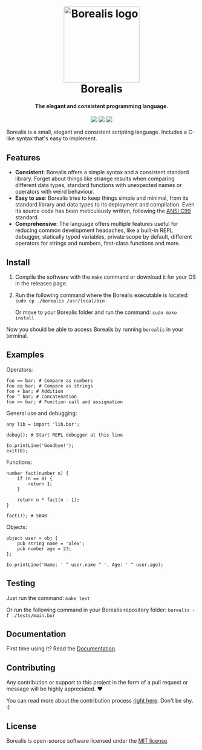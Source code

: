 <h1 align="center">
  <img src="https://image.usbac.com.ve/Borealis.png" alt="Borealis logo" width="200">
  <br>
  Borealis
  <br>
</h1>

<h4 align="center">The elegant and consistent programming language.</h4>

<p align="center">
<img src="https://app.travis-ci.com/Usbac/borealis.svg">
<img src="https://img.shields.io/badge/stable-0.2.0-blue.svg">
<img src="https://img.shields.io/badge/license-MIT-orange.svg">
</p>

Borealis is a small, elegant and consistent scripting language. Includes a C-like syntax that's easy to implement.

## Features

* **Consistent**: Borealis offers a simple syntax and a consistent standard library. Forget about things like strange results when comparing different data types, standard functions with unexpected names or operators with weird behaviour.
* **Easy to use**: Borealis tries to keep things simple and minimal, from its standard library and data types to its deployment and compilation. Even its source code has been meticulously written, following the [ANSI C99](https://wikipedia.org/wiki/C99) standard.
* **Comprehensive**: The language offers multiple features useful for reducing common development headaches, like a built-in REPL debugger, statically typed variables, private scope by default, different operators for strings and numbers, first-class functions and more.

## Install

1. Compile the software with the `make` command or download it for your OS in the releases page.

2. Run the following command where the Borealis executable is located: `sudo cp ./borealis /usr/local/bin`

    Or move to your Borealis folder and run the command: `sudo make install`

Now you should be able to access Borealis by running `borealis` in your terminal.

## Examples

Operators:
```borealis
foo == bar; # Compare as numbers
foo eq bar; # Compare as strings
foo + bar; # Addition
foo ^ bar; # Concatenation
foo << bar; # Function call and assignation
```

General use and debugging:
```borealis
any lib = import 'lib.bor';

debug(); # Start REPL debugger at this line

Io.printLine('Goodbye!');
exit(0);
```

Functions:
```borealis
number fact(number n) {
    if (n == 0) {
        return 1;
    }

    return n * fact(n - 1);
}

fact(7); # 5040
```

Objects:
```borealis
object user = obj {
    pub string name = 'alex';
    pub number age = 23;
};

Io.printLine('Name: ' ^ user.name ^ '. Age: ' ^ user.age);
```

## Testing

Just run the command: `make test`

Or run the following command in your Borealis repository folder: `borealis -f ./tests/main.bor`

## Documentation

First time using it? Read the [Documentation](docs/en).

## Contributing

Any contribution or support to this project in the form of a pull request or message will be highly appreciated. ❤️

You can read more about the contribution process [right here](CONTRIBUTING.md). Don't be shy. :)

## License

Borealis is open-source software licensed under the [MIT license](LICENSE).
